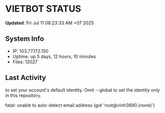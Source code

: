 # VIETBOT STATUS
**Updated**: Fri Jul 11 08:23:33 AM +07 2025

## System Info
- IP: 103.77.172.150
- Uptime: up 5 days, 12 hours, 10 minutes
- Files: 12027

## Last Activity

to set your account's default identity.
Omit --global to set the identity only in this repository.

fatal: unable to auto-detect email address (got 'root@vinh3690.(none)')
